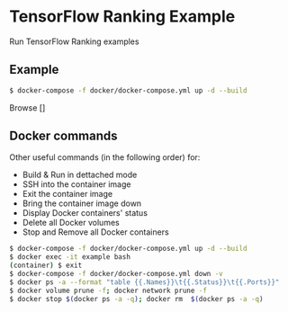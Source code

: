 # TensorFlow Ranking Example

Run TensorFlow Ranking examples

## Example

```sh
$ docker-compose -f docker/docker-compose.yml up -d --build
```

Browse []

## Docker commands

Other useful commands (in the following order) for:
* Build & Run in dettached mode
* SSH into the container image
* Exit the container image
* Bring the container image down
* Display Docker containers' status
* Delete all Docker volumes
* Stop and Remove all Docker containers

```sh
$ docker-compose -f docker/docker-compose.yml up -d --build
$ docker exec -it example bash
(container) $ exit
$ docker-compose -f docker/docker-compose.yml down -v
$ docker ps -a --format "table {{.Names}}\t{{.Status}}\t{{.Ports}}"
$ docker volume prune -f; docker network prune -f
$ docker stop $(docker ps -a -q); docker rm  $(docker ps -a -q)
```
